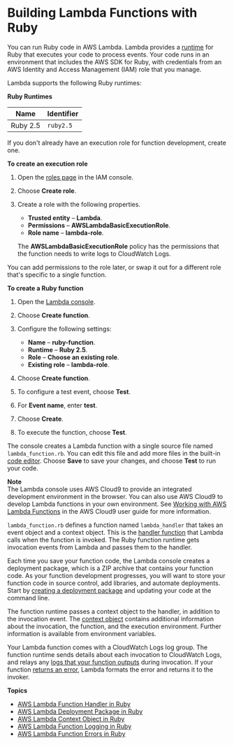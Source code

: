 # Building Lambda Functions with Ruby<a name="lambda-ruby"></a>

You can run Ruby code in AWS Lambda\. Lambda provides a [runtime](lambda-runtimes.md) for Ruby that executes your code to process events\. Your code runs in an environment that includes the AWS SDK for Ruby, with credentials from an AWS Identity and Access Management \(IAM\) role that you manage\.

Lambda supports the following Ruby runtimes:


**Ruby Runtimes**  

| Name  | Identifier  | 
| --- | --- | 
|  Ruby 2\.5  |  `ruby2.5`  | 

If you don't already have an execution role for function development, create one\.

**To create an execution role**

1. Open the [roles page](https://console.aws.amazon.com/iam/home#/roles) in the IAM console\.

1. Choose **Create role**\.

1. Create a role with the following properties\.
   + **Trusted entity** – **Lambda**\.
   + **Permissions** – **AWSLambdaBasicExecutionRole**\.
   + **Role name** – **lambda\-role**\.

   The **AWSLambdaBasicExecutionRole** policy has the permissions that the function needs to write logs to CloudWatch Logs\.

You can add permissions to the role later, or swap it out for a different role that's specific to a single function\.

**To create a Ruby function**

1. Open the [Lambda console](https://console.aws.amazon.com/lambda)\.

1. Choose **Create function**\.

1. Configure the following settings:
   + **Name** – **ruby\-function**\.
   + **Runtime** – **Ruby 2\.5**\.
   + **Role** – **Choose an existing role**\.
   + **Existing role** – **lambda\-role**\.

1. Choose **Create function**\.

1. To configure a test event, choose **Test**\.

1. For **Event name**, enter **test**\.

1. Choose **Create**\.

1. To execute the function, choose **Test**\.

The console creates a Lambda function with a single source file named `lambda_function.rb`\. You can edit this file and add more files in the built\-in [code editor](code-editor.md)\. Choose **Save** to save your changes, and choose **Test** to run your code\.

**Note**  
The Lambda console uses AWS Cloud9 to provide an integrated development environment in the browser\. You can also use AWS Cloud9 to develop Lambda functions in your own environment\. See [Working with AWS Lambda Functions](https://docs.aws.amazon.com/cloud9/latest/user-guide/lambda-functions.html) in the AWS Cloud9 user guide for more information\.

`lambda_function.rb` defines a function named `lambda_handler` that takes an event object and a context object\. This is the [handler function](ruby-handler.md) that Lambda calls when the function is invoked\. The Ruby function runtime gets invocation events from Lambda and passes them to the handler\.

Each time you save your function code, the Lambda console creates a deployment package, which is a ZIP archive that contains your function code\. As your function development progresses, you will want to store your function code in source control, add libraries, and automate deployments\. Start by [creating a deployment package](ruby-package.md) and updating your code at the command line\.

The function runtime passes a context object to the handler, in addition to the invocation event\. The [context object](ruby-context.md) contains additional information about the invocation, the function, and the execution environment\. Further information is available from environment variables\.

Your Lambda function comes with a CloudWatch Logs log group\. The function runtime sends details about each invocation to CloudWatch Logs, and relays any [logs that your function outputs](ruby-logging.md) during invocation\. If your function [returns an error](ruby-exceptions.md), Lambda formats the error and returns it to the invoker\.

**Topics**
+ [AWS Lambda Function Handler in Ruby](ruby-handler.md)
+ [AWS Lambda Deployment Package in Ruby](ruby-package.md)
+ [AWS Lambda Context Object in Ruby](ruby-context.md)
+ [AWS Lambda Function Logging in Ruby](ruby-logging.md)
+ [AWS Lambda Function Errors in Ruby](ruby-exceptions.md)